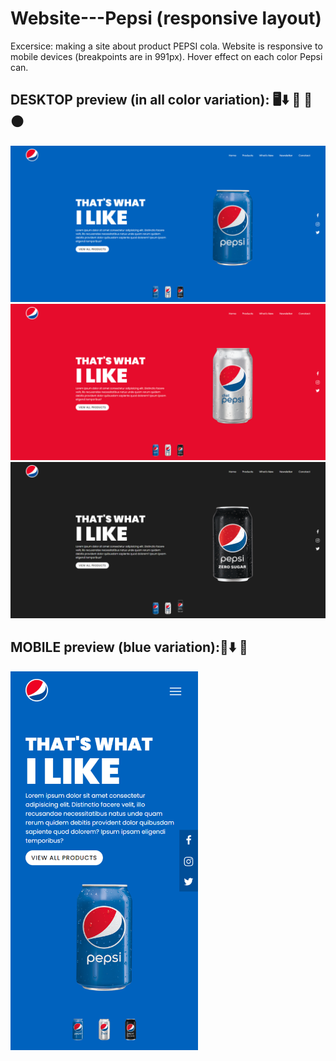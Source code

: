 # Website---Pepsi (responsive layout) 
Excersice: making a site about product PEPSI cola. Website is responsive to mobile devices (breakpoints are in 991px). Hover effect on each color Pepsi can.

## DESKTOP preview (in all color variation): 🖥️⬇️ 🔵 🔴 ⚫
<img src="desktop-blue.png" alt="Desktop preview 1">
<img src="desktop-red.png" alt="Desktop preview 2">
<img src="desktop-black.png" alt="Desktop preview 3">

## MOBILE preview (blue variation):📱⬇️ 🔵 
<img src="mobile-blue.png.png" alt="Mobile preview" width="300px">
